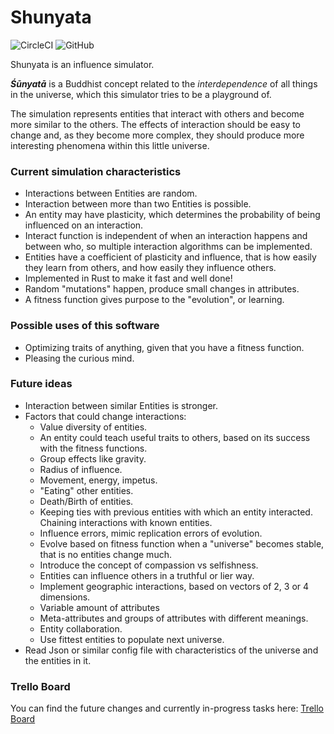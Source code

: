 # Shunyata

![CircleCI](https://img.shields.io/circleci/build/github/strosek/shunyata)
![GitHub](https://img.shields.io/github/license/strosek/shunyata)

Shunyata is an influence simulator.

***Śūnyatā*** is a Buddhist concept related to the *interdependence* of all things in the universe, which this simulator tries to be a playground of.

The simulation represents entities that interact with others and become more
similar to the others. The effects of interaction should be easy to change and, as they become more complex, they should produce more interesting phenomena within this little universe.

### Current simulation characteristics

- Interactions between Entities are random.
- Interaction between more than two Entities is possible.
- An entity may have plasticity, which determines the probability of being
  influenced on an interaction.
- Interact function is independent of when an interaction happens and between who, so multiple interaction algorithms can be implemented.
- Entities have a coefficient of plasticity and influence, that is how easily they learn from others, and how easily they influence others.
- Implemented in Rust to make it fast and well done!
- Random "mutations" happen, produce small changes in attributes.
- A fitness function gives purpose to the "evolution", or learning.

### Possible uses of this software

- Optimizing traits of anything, given that you have a fitness function.
- Pleasing the curious mind.

### Future ideas

- Interaction between similar Entities is stronger.
- Factors that could change interactions:
  - Value diversity of entities.
  - An entity could teach useful traits to others, based on its success with the fitness functions.
  - Group effects like gravity.
  - Radius of influence.
  - Movement, energy, impetus.
  - "Eating" other entities.
  - Death/Birth of entities.
  - Keeping ties with previous entities with which an entity interacted. Chaining interactions with known entities.
  - Influence errors, mimic replication errors of evolution.
  - Evolve based on fitness function when a "universe" becomes stable, that is no entities change much.
  - Introduce the concept of compassion vs selfishness.
  - Entities can influence others in a truthful or lier way.
  - Implement geographic interactions, based on vectors of 2, 3 or 4 dimensions.
  - Variable amount of attributes
  - Meta-attributes and groups of attributes with different meanings.
  - Entity collaboration.
  - Use fittest entities to populate next universe.
- Read Json or similar config file with characteristics of the universe and the entities in it.

### Trello Board

You can find the future changes and currently in-progress tasks here: [Trello Board](https://trello.com/b/mN8CucSt/shunyata)
